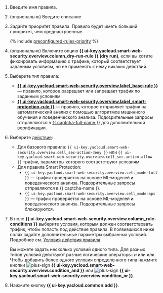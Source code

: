 1. Введите имя правила.
1. (опционально) Введите описание.
1. Задайте приоритет правила. Правило будет иметь больший приоритет, чем преднастроенные.

    {% include [preconfigured-rules-priority](./preconfigured-rules-priority.md) %}

1. (опционально) Включите опцию **{{ ui-key.yacloud.smart-web-security.overview.column_dry-run-rule }} (dry run)**, если вы хотите фиксировать информацию о трафике, который соответствует заданным условиям, но не применять к нему никаких действий.
1. Выберите тип правила:
    * [**{{ ui-key.yacloud.smart-web-security.overview.label_base-rule }}**](../../smartwebsecurity/concepts/rules.md#base-rules) — правило, которое разрешает или запрещает трафик по заданным условиям.
    * [**{{ ui-key.yacloud.smart-web-security.overview.label_smart-protection-rule }}**](../../smartwebsecurity/concepts/rules.md#smart-protection-rules) — правило, которое отправляет трафик на автоматический анализ с помощью алгоритмов машинного обучения и поведенческого анализа. Подозрительные запросы отправляются в [{{ captcha-full-name }}](../../smartcaptcha/) для дополнительной верификации.
1. Выберите [действие](../../smartwebsecurity/concepts/rules.md#rule-action):
    * Для базового правила: `{{ ui-key.yacloud.smart-web-security.overview.cell_sec-action-deny }}` или `{{ ui-key.yacloud.smart-web-security.overview.cell_sec-action-allow }}` трафик, параметры которого соответствуют условиям.
    * Для правила Smart Protection:
      * `{{ ui-key.yacloud.smart-web-security.overview.cell_mode-full }}` — трафик проверяется на основе ML-моделей и поведенческого анализа. Подозрительные запросы отправляются в {{ captcha-name }}.
      * `{{ ui-key.yacloud.smart-web-security.overview.cell_mode-api }}` — трафик проверяется на основе ML-моделей и поведенческого анализа. Подозрительные запросы блокируются.
1. В поле **{{ ui-key.yacloud.smart-web-security.overview.column_rule-conditions }}** выберите условия, которым должен соответствовать трафик, чтобы попасть под действие правила. В появившихся ниже полях задайте дополнительные параметры выбранных условий. Подробнее см. [Условия действия правила](../../smartwebsecurity/concepts/conditions.md).
      
    Вы можете задать несколько условий одного типа. Для разных типов условий действуют разные логические операторы: _и_ или _или_. Чтобы добавить более одного условия определенного типа нажмите кнопки ![plus-sign](../../_assets/plus-sign.svg) **{{ ui-key.yacloud.smart-web-security.overview.condition_and }}** или ![plus-sign](../../_assets/plus-sign.svg) **{{ ui-key.yacloud.smart-web-security.overview.condition_or }}**.
1. Нажмите кнопку **{{ ui-key.yacloud.common.add }}**.